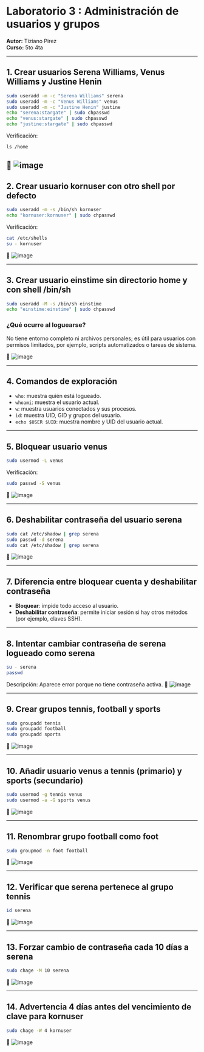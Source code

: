 # Laboratorio 3 : Administración de usuarios y grupos  
**Autor:** Tiziano Pirez  
**Curso:** 5to 4ta  

---

## 1. Crear usuarios Serena Williams, Venus Williams y Justine Henin  
```bash
sudo useradd -m -c "Serena Williams" serena
sudo useradd -m -c "Venus Williams" venus
sudo useradd -m -c "Justine Henin" justine
echo "serena:stargate" | sudo chpasswd
echo "venus:stargate" | sudo chpasswd
echo "justine:stargate" | sudo chpasswd
````

Verificación:

```
ls /home

```
📸 ![image](https://github.com/user-attachments/assets/458b6ef8-dec8-4223-b0c9-ef1faab33f56)
---

## 2. Crear usuario kornuser con otro shell por defecto

```bash
sudo useradd -m -s /bin/sh kornuser
echo "kornuser:kornuser" | sudo chpasswd
```

Verificación:

```bash
cat /etc/shells
su - kornuser
```

📸 ![image](https://github.com/user-attachments/assets/1fa5bd08-794e-4378-b663-da122ef05a8b)



---

## 3. Crear usuario einstime sin directorio home y con shell /bin/sh

```bash
sudo useradd -M -s /bin/sh einstime
echo "einstime:einstime" | sudo chpasswd
```

### ¿Qué ocurre al loguearse?

No tiene entorno completo ni archivos personales; es útil para usuarios con permisos limitados, por ejemplo, scripts automatizados o tareas de sistema.

📸 
![image](https://github.com/user-attachments/assets/578e65cc-0958-4bc5-8872-148657409fdd)


---

## 4. Comandos de exploración

* `who`: muestra quién está logueado.
* `whoami`: muestra el usuario actual.
* `w`: muestra usuarios conectados y sus procesos.
* `id`: muestra UID, GID y grupos del usuario.
* `echo $USER $UID`: muestra nombre y UID del usuario actual.

---

## 5. Bloquear usuario venus

```bash
sudo usermod -L venus
```

Verificación:

```bash
sudo passwd -S venus
```

📸 ![image](https://github.com/user-attachments/assets/f9265e27-6199-44cb-ac31-a838bed0175a)


---

## 6. Deshabilitar contraseña del usuario serena

```bash
sudo cat /etc/shadow | grep serena
sudo passwd -d serena
sudo cat /etc/shadow | grep serena
```

📸 ![image](https://github.com/user-attachments/assets/c3244300-49da-4acb-ab0f-529853f9c4a1)


---

## 7. Diferencia entre bloquear cuenta y deshabilitar contraseña

* **Bloquear**: impide todo acceso al usuario.
* **Deshabilitar contraseña**: permite iniciar sesión si hay otros métodos (por ejemplo, claves SSH).

---

## 8. Intentar cambiar contraseña de serena logueado como serena

```bash
su - serena
passwd
```

Descripción: Aparece error porque no tiene contraseña activa.
📸 ![image](https://github.com/user-attachments/assets/9df2fb79-4f1c-44fc-96e9-cb13765d2f43)


---

## 9. Crear grupos tennis, football y sports

```bash
sudo groupadd tennis
sudo groupadd football
sudo groupadd sports
```

📸 ![image](https://github.com/user-attachments/assets/c4ef6ebd-8fc5-4513-b300-4d705f6d4e52)


---

## 10. Añadir usuario venus a tennis (primario) y sports (secundario)

```bash
sudo usermod -g tennis venus
sudo usermod -a -G sports venus
```

📸 ![image](https://github.com/user-attachments/assets/ad1e3aa3-60f7-4294-859b-d95e6a877f50)


---

## 11. Renombrar grupo football como foot

```bash
sudo groupmod -n foot football
```

📸 ![image](https://github.com/user-attachments/assets/911b927e-cca0-4dd0-be24-9e13beba78d9)


---

## 12. Verificar que serena pertenece al grupo tennis

```bash
id serena
```

📸 ![image](https://github.com/user-attachments/assets/58d67e99-6fdd-4075-b190-e1d6bb52b9dc)


---

## 13. Forzar cambio de contraseña cada 10 días a serena

```bash
sudo chage -M 10 serena
```

📸 ![image](https://github.com/user-attachments/assets/49c4c753-139c-41ce-bedc-25d9323e93f1)


---

## 14. Advertencia 4 días antes del vencimiento de clave para kornuser

```bash
sudo chage -W 4 kornuser
```

📸 ![image](https://github.com/user-attachments/assets/514ee705-49e2-4179-ae22-b4a213597db1)


```


```
